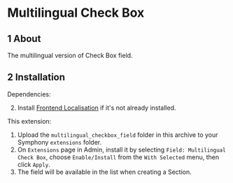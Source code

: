 Multilingual Check Box
======================


## 1 About

The multilingual version of Check Box field.



## 2 Installation

Dependencies:

2. Install [Frontend Localisation](http://symphonyextensions.com/extensions/frontend_localisation/) if it's not already installed.

This extension:

1. Upload the `multilingual_checkbox_field` folder in this archive to your Symphony `extensions` folder.
2. On `Extensions` page in Admin, install it by selecting `Field: Multilingual Check Box`, choose `Enable/Install` from the `With Selected` menu, then click `Apply`.
3. The field will be available in the list when creating a Section.

